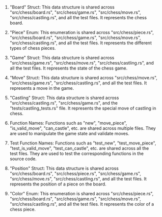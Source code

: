 1. "Board" Struct: This data structure is shared across "src/chess/board.rs", "src/chess/game.rs", "src/chess/move.rs", "src/chess/castling.rs", and all the test files. It represents the chess board.

2. "Piece" Enum: This enumeration is shared across "src/chess/piece.rs", "src/chess/board.rs", "src/chess/game.rs", "src/chess/move.rs", "src/chess/castling.rs", and all the test files. It represents the different types of chess pieces.

3. "Game" Struct: This data structure is shared across "src/chess/game.rs", "src/chess/move.rs", "src/chess/castling.rs", and all the test files. It represents the state of the chess game.

4. "Move" Struct: This data structure is shared across "src/chess/move.rs", "src/chess/game.rs", "src/chess/castling.rs", and all the test files. It represents a move in the game.

5. "Castling" Struct: This data structure is shared across "src/chess/castling.rs", "src/chess/game.rs", and the "tests/castling_tests.rs" file. It represents the special move of castling in chess.

6. Function Names: Functions such as "new", "move_piece", "is_valid_move", "can_castle", etc. are shared across multiple files. They are used to manipulate the game state and validate moves.

7. Test Function Names: Functions such as "test_new", "test_move_piece", "test_is_valid_move", "test_can_castle", etc. are shared across all the test files. They are used to test the corresponding functions in the source code.

8. "Position" Struct: This data structure is shared across "src/chess/board.rs", "src/chess/piece.rs", "src/chess/game.rs", "src/chess/move.rs", "src/chess/castling.rs", and all the test files. It represents the position of a piece on the board.

9. "Color" Enum: This enumeration is shared across "src/chess/piece.rs", "src/chess/board.rs", "src/chess/game.rs", "src/chess/move.rs", "src/chess/castling.rs", and all the test files. It represents the color of a chess piece.